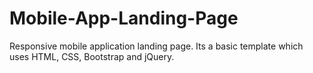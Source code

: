 # Mobile-App-Landing-Page
Responsive mobile application landing page.
Its a basic template which uses HTML, CSS, Bootstrap and jQuery.
